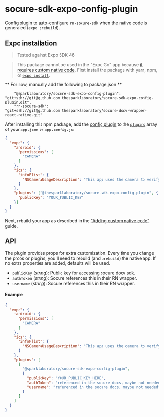 # socure-sdk-expo-config-plugin

Config plugin to auto-configure `rn-socure-sdk` when the native code is generated (`expo prebuild`).

## Expo installation

> Tested against Expo SDK 46

> This package cannot be used in the "Expo Go" app because [it requires custom native code](https://docs.expo.io/workflow/customizing/).
> First install the package with yarn, npm, or [`expo install`](https://docs.expo.io/workflow/expo-cli/#expo-install).

** For now, manually add the following to package.json **

```
    "@sparklaboratory/socure-sdk-expo-config-plugin": "git+ssh://git@github.com:thesparklaboratory/socure-sdk-expo-config-plugin.git",
    "rn-socure-sdk": "git+ssh://git@github.com:thesparklaboratory/socure-docv-wrapper-react-native.git"
```

After installing this npm package, add the [config plugin](https://docs.expo.io/guides/config-plugins/) to the [`plugins`](https://docs.expo.io/versions/latest/config/app/#plugins) array of your `app.json` or `app.config.js`:

```json
{
  "expo": {
    "android": {
      "permissions": [
        "CAMERA"
      ]
    },
    "ios": {
      "infoPlist": {
        "NSCameraUsageDescription": "This app uses the camera to verify your identity."
      }
    },
    "plugins": ["@thesparklaboratory/socure-sdk-expo-config-plugin", {
      "publicKey": "YOUR_PUBLIC_KEY"
    }]
  }
}
```

Next, rebuild your app as described in the ["Adding custom native code"](https://docs.expo.io/workflow/customizing/) guide.

## API

The plugin provides props for extra customization. Every time you change the props or plugins, you'll need to rebuild (and `prebuild`) the native app. If no extra properties are added, defaults will be used.

- `publicKey` (_string_): Public key for accessing socure docv sdk.
- `authToken` (_string_): Socure references this in their RN wrapper.
- `username` (_string_): Socure references this in their RN wrapper.

#### Example

```json
{
  "expo": {
    "android": {
      "permissions": [
        "CAMERA"
      ]
    },
    "ios": {
      "infoPlist": {
        "NSCameraUsageDescription": "This app uses the camera to verify your identity."
      }
    },
    "plugins": [
      [
        "@sparklaboratory/socure-sdk-expo-config-plugin",
        {
          "publicKey": "YOUR_PUBLIC_KEY_HERE",
          "authToken": "referenced in the socure docs, maybe not needed",
          "username": "referenced in the socure docs, maybe not needed",
        }
      ]
    ]
  }
}
```
